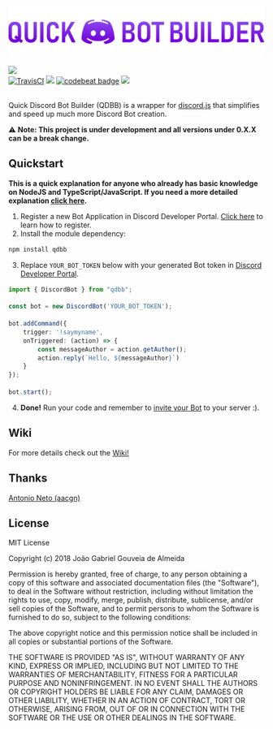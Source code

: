 <p align="center">
    <img src="https://raw.githubusercontent.com/gabrielgouv/QuickDiscordBotBuilder/master/qdbb-header.png" alt="Header">
</p>
<a href="https://nodei.co/npm/qdbb/"><img src="https://nodei.co/npm/qdbb.png"></a>
<br>
<a href="https://travis-ci.org/gabrielgouv/QuickDiscordBotBuilder"><img src="https://travis-ci.org/gabrielgouv/QuickDiscordBotBuilder.svg?branch=master" alt="TravisCI"></a>
<a href="https://david-dm.org/gabrielgouv/QuickDiscordBotBuilder" title="dependencies status"><img src="https://david-dm.org/gabrielgouv/QuickDiscordBotBuilder/status.svg"/></a>
<a href="https://codebeat.co/projects/github-com-gabrielgouv-quickdiscordbotbuilder-master"><img alt="codebeat badge" src="https://codebeat.co/badges/d7fb7509-513e-4b3a-a552-79ae80b3a551" /></a>
<a class="badge-align" href="https://www.codacy.com/app/GabrielGouv/QuickDiscordBotBuilder?utm_source=github.com&amp;utm_medium=referral&amp;utm_content=gabrielgouv/QuickDiscordBotBuilder&amp;utm_campaign=Badge_Grade"><img src="https://api.codacy.com/project/badge/Grade/9f2a43fc09b34bf590a1fc042986b3ce"/></a>
<br><br>

Quick Discord Bot Builder (QDBB) is a wrapper for [discord.js](https://github.com/discordjs/discord.js/) that simplifies and speed up much more Discord Bot creation.

⚠️ **Note: This project is under development and all versions under 0.X.X can be a break change.**

## Quickstart

**This is a quick explanation for anyone who already has basic knowledge on NodeJS and TypeScript/JavaScript. If you need a more detailed explanation [click here](https://github.com/gabrielgouv/QuickDiscordBotBuilder/wiki/Getting-Started).**

1. Register a new Bot Application in Discord Developer Portal. [Click here](https://github.com/gabrielgouv/QuickDiscordBotBuilder/wiki/Registering-a-Discord-Bot-in-developer-portal) to learn how to register.
2. Install the module dependency:
```bash
npm install qdbb
```

3. Replace ```YOUR_BOT_TOKEN``` below with your generated Bot token in [Discord Developer Portal](https://github.com/gabrielgouv/QuickDiscordBotBuilder/wiki/Registering-a-Discord-Bot-in-Developer-Portal#step-5---done).

```typescript
import { DiscordBot } from "qdbb";

const bot = new DiscordBot('YOUR_BOT_TOKEN');

bot.addCommand({
    trigger: '!saymyname',
    onTriggered: (action) => {
        const messageAuthor = action.getAuthor();
        action.reply(`Hello, ${messageAuthor}`)
    }
});

bot.start();
```

4. **Done!** Run your code and remember to [invite your Bot](https://github.com/gabrielgouv/QuickDiscordBotBuilder/wiki/Registering-a-Discord-Bot-in-developer-portal#inviting-your-bot) to your server :).

## Wiki
For more details check out the [Wiki!](https://github.com/gabrielgouv/QuickDiscordBotBuilder/wiki)

## Thanks
[Antonio Neto (aacgn)](https://github.com/aacgn)

## License
MIT License

Copyright (c) 2018 João Gabriel Gouveia de Almeida

Permission is hereby granted, free of charge, to any person obtaining a copy
of this software and associated documentation files (the "Software"), to deal
in the Software without restriction, including without limitation the rights
to use, copy, modify, merge, publish, distribute, sublicense, and/or sell
copies of the Software, and to permit persons to whom the Software is
furnished to do so, subject to the following conditions:

The above copyright notice and this permission notice shall be included in all
copies or substantial portions of the Software.

THE SOFTWARE IS PROVIDED "AS IS", WITHOUT WARRANTY OF ANY KIND, EXPRESS OR
IMPLIED, INCLUDING BUT NOT LIMITED TO THE WARRANTIES OF MERCHANTABILITY,
FITNESS FOR A PARTICULAR PURPOSE AND NONINFRINGEMENT. IN NO EVENT SHALL THE
AUTHORS OR COPYRIGHT HOLDERS BE LIABLE FOR ANY CLAIM, DAMAGES OR OTHER
LIABILITY, WHETHER IN AN ACTION OF CONTRACT, TORT OR OTHERWISE, ARISING FROM,
OUT OF OR IN CONNECTION WITH THE SOFTWARE OR THE USE OR OTHER DEALINGS IN THE
SOFTWARE.
